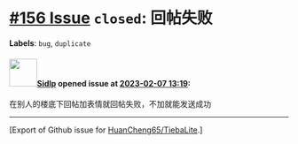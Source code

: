# [\#156 Issue](https://github.com/HuanCheng65/TiebaLite/issues/156) `closed`: 回帖失败
**Labels**: `bug`, `duplicate`


#### <img src="https://avatars.githubusercontent.com/u/124208657?v=4" width="50">[Sidlp](https://github.com/Sidlp) opened issue at [2023-02-07 13:19](https://github.com/HuanCheng65/TiebaLite/issues/156):

在别人的楼底下回帖加表情就回帖失败，不加就能发送成功




-------------------------------------------------------------------------------



[Export of Github issue for [HuanCheng65/TiebaLite](https://github.com/HuanCheng65/TiebaLite).]
